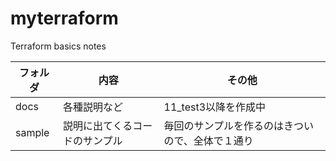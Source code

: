 # myterraform
Terraform basics notes

|フォルダ|内容|その他|
|--|--|--|
|docs|各種説明など|11_test3以降を作成中|
|sample|説明に出てくるコードのサンプル|毎回のサンプルを作るのはきついので、全体で１通り|
